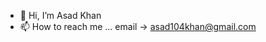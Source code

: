 - 👋 Hi, I’m Asad Khan
- 📫 How to reach me ... email -> asad104khan@gmail.com

<!---
kira00007/kira00007 is a ✨ special ✨ repository because its `README.md` (this file) appears on your GitHub profile.
You can click the Preview link to take a look at your changes.
--->
